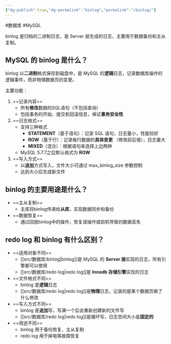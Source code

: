 ```yaml
---
{"dg-publish":true,"dg-permalink":"binlog","permalink":"/binlog/"}
---
```



#数据库 #MySQL 

binlog 是归档的二进制日志，是 Server 层生成的日志，主要用于数据备份和主从复制。

## MySQL 的 binlog 是什么？

binlog 以**二进制**格式保存到磁盘中，是 MySQL 的**逻辑**日志，记录数据库操作的逻辑事件，而非物理数据页的变更。

主要功能：
1. ==记录内容==
	- 所有**修改**数据的SQL语句（不包括查询）
	- 包括事务的开始、提交和回滚信息，保证**事务安全性**
2. ==日志格式==
	- 支持三种格式
		- **STATEMENT**（基于语句）：记录 SQL 语句，日志量小，性能较好
		- **ROW**（基于行）：记录每行数据的**具体变更** （修改前后值），日志量大
		- **MIXED**（混合）：根据语句来选择上边两种
	- MySQL 5.7.7之后默认格式为 **ROW**
3. ==写入方式==
	- 以**追加**方式写入，文件大小可通过 max_binlog_size 参数控制
	- 达到大小后生成新文件

## binlog 的主要用途是什么？

- ==主从复制==
	- 主库将binlog传递给**从库**，实现数据同步和备份
- ==数据恢复==
	- 通过回放binlog中的操作，恢复误操作或宕机导致的数据丢失

## redo log 和 binlog 有什么区别？

- ==适用对象不同==
	- [[src/数据库/binlog\|binlog]]是 MySQL 的 **Server 层**实现的日志，所有引擎都可以使用
	- [[src/数据库/redo log\|redo log]]是 **Innodb 存储引擎**实现的日志
- ==文件格式不同==
	- binlog 是**逻辑**日志
	- [[src/数据库/redo log\|redo log]]是**物理**日志，记录的是某个数据页做了什么修改
- ==写入方式不同==
	- binlog 是**追加**写，写满一个后会重新创建新的文件写
	- [[src/数据库/redo log\|redo log]]是循环写，日志空间大小是**固定的**
- ==用途不同==
	- binlog 用于备份恢复、主从复制
	- redo log 用于掉电等故障恢复